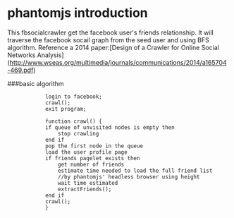 phantomjs introduction
============

This fbsocialcrawler get the facebook user's friends relationship.
It will traverse the facebook socail graph from the seed user and using BFS algorithm.
Reference a 2014 paper:[Design of a Crawler for Online Social Networks Analysis] (http://www.wseas.org/multimedia/journals/communications/2014/a165704-469.pdf)

###basic algorithm

				login to facebook;
				crawl();
				exit program;

				function crawl() {
				if queue of unvisited nodes is empty then
					stop crawling
				end if
				pop the first node in the queue
				load the user profile page
				if friends pagelet exists then
					get number of friends
					estimate time needed to load the full friend list 
					//by phantomjs' headless browser using height
				 	wait time estimated
					extractFriends();
				end if
				crawl();
				}